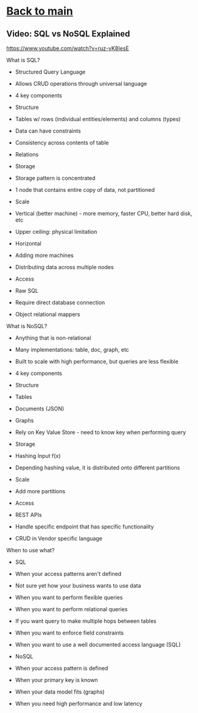 # [Back to main](index)

## Video: SQL vs NoSQL Explained

https://www.youtube.com/watch?v=ruz-vK8IesE

What is SQL?

-   Structured Query Language

-   Allows CRUD operations through universal language

-   4 key components

-   Structure

-   Tables w/ rows (individual entities/elements) and columns (types)

-   Data can have constraints

-   Consistency across contents of table

-   Relations

-   Storage

-   Storage pattern is concentrated

-   1 node that contains entire copy of data, not partitioned

-   Scale

-   Vertical (better machine) - more memory, faster CPU, better hard disk, etc

-   Upper ceiling: physical limitation

-   Horizontal

-   Adding more machines

-   Distributing data across multiple nodes

-   Access

-   Raw SQL

-   Require direct database connection

-   Object relational mappers

What is NoSQL?

-   Anything that is non-relational

-   Many implementations: table, doc, graph, etc

-   Built to scale with high performance, but queries are less flexible

-   4 key components

-   Structure

-   Tables

-   Documents (JSON)

-   Graphs

-   Rely on Key Value Store - need to know key when performing query

-   Storage

-   Hashing Input f(x)

-   Depending hashing value, it is distributed onto different partitions

-   Scale

-   Add more partitions

-   Access

-   REST APIs

-   Handle specific endpoint that has specific functionality

-   CRUD in Vendor specific language

When to use what?

-   SQL

-   When your access patterns aren't defined

-   Not sure yet how your business wants to use data

-   When you want to perform flexible queries

-   When you want to perform relational queries

-   If you want query to make multiple hops between tables

-   When you want to enforce field constraints

-   When you want to use a well documented access language (SQL)

-   NoSQL

-   When your access pattern is defined

-   When your primary key is known

-   When your data model fits (graphs)

-   When you need high performance and low latency
